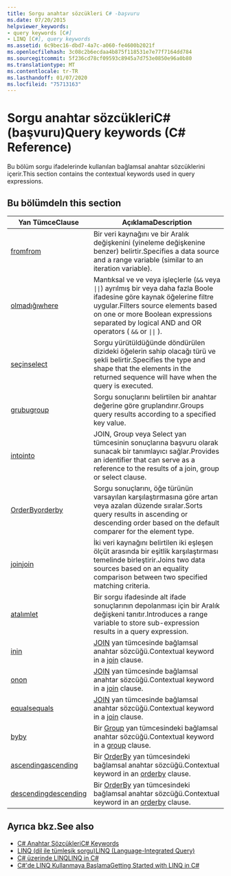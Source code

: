 ```yaml
---
title: Sorgu anahtar sözcükleri C# -başvuru
ms.date: 07/20/2015
helpviewer_keywords:
- query keywords [C#]
- LINQ [C#], query keywords
ms.assetid: 6c9bec16-dbd7-4a7c-a060-fe4600b2021f
ms.openlocfilehash: 3c08c2b6ecdaa4b875f118531e7e77f7164dd784
ms.sourcegitcommit: 5f236cd78cf09593c8945a7d753e0850e96a0b80
ms.translationtype: MT
ms.contentlocale: tr-TR
ms.lasthandoff: 01/07/2020
ms.locfileid: "75713163"
---
```

# <a name="query-keywords-c-reference"></a><span data-ttu-id="d7c44-102">Sorgu anahtar sözcükleriC# (başvuru)</span><span class="sxs-lookup"><span data-stu-id="d7c44-102">Query keywords (C# Reference)</span></span>

<span data-ttu-id="d7c44-103">Bu bölüm sorgu ifadelerinde kullanılan bağlamsal anahtar sözcüklerini içerir.</span><span class="sxs-lookup"><span data-stu-id="d7c44-103">This section contains the contextual keywords used in query expressions.</span></span>

## <a name="in-this-section"></a><span data-ttu-id="d7c44-104">Bu bölümde</span><span class="sxs-lookup"><span data-stu-id="d7c44-104">In this section</span></span>

|<span data-ttu-id="d7c44-105">Yan Tümce</span><span class="sxs-lookup"><span data-stu-id="d7c44-105">Clause</span></span>|<span data-ttu-id="d7c44-106">Açıklama</span><span class="sxs-lookup"><span data-stu-id="d7c44-106">Description</span></span>|
|------------|-----------------|
|[<span data-ttu-id="d7c44-107">from</span><span class="sxs-lookup"><span data-stu-id="d7c44-107">from</span></span>](from-clause.md)|<span data-ttu-id="d7c44-108">Bir veri kaynağını ve bir Aralık değişkenini (yineleme değişkenine benzer) belirtir.</span><span class="sxs-lookup"><span data-stu-id="d7c44-108">Specifies a data source and a range variable (similar to an iteration variable).</span></span>|
|[<span data-ttu-id="d7c44-109">olmadığı</span><span class="sxs-lookup"><span data-stu-id="d7c44-109">where</span></span>](where-clause.md)|<span data-ttu-id="d7c44-110">Mantıksal ve ve veya işleçlerle (`&&` veya <code>&#124;&#124;</code>) ayrılmış bir veya daha fazla Boole ifadesine göre kaynak öğelerine filtre uygular.</span><span class="sxs-lookup"><span data-stu-id="d7c44-110">Filters source elements based on one or more Boolean expressions separated by logical AND and OR operators ( `&&` or <code>&#124;&#124;</code> ).</span></span>|
|[<span data-ttu-id="d7c44-111">seçin</span><span class="sxs-lookup"><span data-stu-id="d7c44-111">select</span></span>](select-clause.md)|<span data-ttu-id="d7c44-112">Sorgu yürütüldüğünde döndürülen dizideki öğelerin sahip olacağı türü ve şekli belirtir.</span><span class="sxs-lookup"><span data-stu-id="d7c44-112">Specifies the type and shape that the elements in the returned sequence will have when the query is executed.</span></span>|
|[<span data-ttu-id="d7c44-113">grubu</span><span class="sxs-lookup"><span data-stu-id="d7c44-113">group</span></span>](group-clause.md)|<span data-ttu-id="d7c44-114">Sorgu sonuçlarını belirtilen bir anahtar değerine göre gruplandırır.</span><span class="sxs-lookup"><span data-stu-id="d7c44-114">Groups query results according to a specified key value.</span></span>|
|[<span data-ttu-id="d7c44-115">into</span><span class="sxs-lookup"><span data-stu-id="d7c44-115">into</span></span>](into.md)|<span data-ttu-id="d7c44-116">JOIN, Group veya Select yan tümcesinin sonuçlarına başvuru olarak sunacak bir tanımlayıcı sağlar.</span><span class="sxs-lookup"><span data-stu-id="d7c44-116">Provides an identifier that can serve as a reference to the results of a join, group or select clause.</span></span>|
|[<span data-ttu-id="d7c44-117">OrderBy</span><span class="sxs-lookup"><span data-stu-id="d7c44-117">orderby</span></span>](orderby-clause.md)|<span data-ttu-id="d7c44-118">Sorgu sonuçlarını, öğe türünün varsayılan karşılaştırmasına göre artan veya azalan düzende sıralar.</span><span class="sxs-lookup"><span data-stu-id="d7c44-118">Sorts query results in ascending or descending order based on the default comparer for the element type.</span></span>|
|[<span data-ttu-id="d7c44-119">join</span><span class="sxs-lookup"><span data-stu-id="d7c44-119">join</span></span>](join-clause.md)|<span data-ttu-id="d7c44-120">İki veri kaynağını belirtilen iki eşleşen ölçüt arasında bir eşitlik karşılaştırması temelinde birleştirir.</span><span class="sxs-lookup"><span data-stu-id="d7c44-120">Joins two data sources based on an equality comparison between two specified matching criteria.</span></span>|
|[<span data-ttu-id="d7c44-121">atalım</span><span class="sxs-lookup"><span data-stu-id="d7c44-121">let</span></span>](let-clause.md)|<span data-ttu-id="d7c44-122">Bir sorgu ifadesinde alt ifade sonuçlarının depolanması için bir Aralık değişkeni tanıtır.</span><span class="sxs-lookup"><span data-stu-id="d7c44-122">Introduces a range variable to store sub-expression results in a query expression.</span></span>|
|[<span data-ttu-id="d7c44-123">in</span><span class="sxs-lookup"><span data-stu-id="d7c44-123">in</span></span>](in.md)|<span data-ttu-id="d7c44-124">[JOIN](join-clause.md) yan tümcesinde bağlamsal anahtar sözcüğü.</span><span class="sxs-lookup"><span data-stu-id="d7c44-124">Contextual keyword in a [join](join-clause.md) clause.</span></span>|
|[<span data-ttu-id="d7c44-125">on</span><span class="sxs-lookup"><span data-stu-id="d7c44-125">on</span></span>](on.md)|<span data-ttu-id="d7c44-126">[JOIN](join-clause.md) yan tümcesinde bağlamsal anahtar sözcüğü.</span><span class="sxs-lookup"><span data-stu-id="d7c44-126">Contextual keyword in a [join](join-clause.md) clause.</span></span>|
|[<span data-ttu-id="d7c44-127">equals</span><span class="sxs-lookup"><span data-stu-id="d7c44-127">equals</span></span>](equals.md)|<span data-ttu-id="d7c44-128">[JOIN](join-clause.md) yan tümcesinde bağlamsal anahtar sözcüğü.</span><span class="sxs-lookup"><span data-stu-id="d7c44-128">Contextual keyword in a [join](join-clause.md) clause.</span></span>|
|[<span data-ttu-id="d7c44-129">by</span><span class="sxs-lookup"><span data-stu-id="d7c44-129">by</span></span>](by.md)|<span data-ttu-id="d7c44-130">Bir [Group](group-clause.md) yan tümcesindeki bağlamsal anahtar sözcüğü.</span><span class="sxs-lookup"><span data-stu-id="d7c44-130">Contextual keyword in a [group](group-clause.md) clause.</span></span>|
|[<span data-ttu-id="d7c44-131">ascending</span><span class="sxs-lookup"><span data-stu-id="d7c44-131">ascending</span></span>](ascending.md)|<span data-ttu-id="d7c44-132">Bir [OrderBy](orderby-clause.md) yan tümcesindeki bağlamsal anahtar sözcüğü.</span><span class="sxs-lookup"><span data-stu-id="d7c44-132">Contextual keyword in an [orderby](orderby-clause.md) clause.</span></span>|
|[<span data-ttu-id="d7c44-133">descending</span><span class="sxs-lookup"><span data-stu-id="d7c44-133">descending</span></span>](descending.md)|<span data-ttu-id="d7c44-134">Bir [OrderBy](orderby-clause.md) yan tümcesindeki bağlamsal anahtar sözcüğü.</span><span class="sxs-lookup"><span data-stu-id="d7c44-134">Contextual keyword in an [orderby](orderby-clause.md) clause.</span></span>|

## <a name="see-also"></a><span data-ttu-id="d7c44-135">Ayrıca bkz.</span><span class="sxs-lookup"><span data-stu-id="d7c44-135">See also</span></span>

- [<span data-ttu-id="d7c44-136">C# Anahtar Sözcükleri</span><span class="sxs-lookup"><span data-stu-id="d7c44-136">C# Keywords</span></span>](index.md)
- [<span data-ttu-id="d7c44-137">LINQ (dil ile tümleşik sorgu)</span><span class="sxs-lookup"><span data-stu-id="d7c44-137">LINQ (Language-Integrated Query)</span></span>](../../programming-guide/concepts/linq/index.md)
- [<span data-ttu-id="d7c44-138">C# üzerinde LINQ</span><span class="sxs-lookup"><span data-stu-id="d7c44-138">LINQ in C#</span></span>](../../linq/index.md)
- [<span data-ttu-id="d7c44-139">C#'de LINQ Kullanmaya Başlama</span><span class="sxs-lookup"><span data-stu-id="d7c44-139">Getting Started with LINQ in C#</span></span>](/dotnet/csharp/programming-guide/concepts/linq/)
